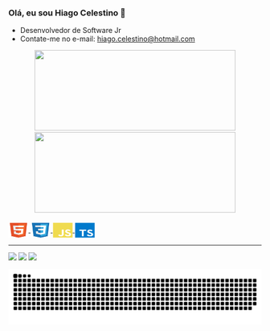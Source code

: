 ### Olá, eu sou Hiago Celestino 👋

 - Desenvolvedor de Software Jr
 - Contate-me no e-mail: hiago.celestino@hotmail.com
 
 <div align="center">
  <a href="https://github.com/hiagocelestino">
  <img height="160em" width="400em" src="https://github-readme-stats.vercel.app/api?username=hiagocelestino&show_icons=true&theme=dark&include_all_commits=true&count_private=true"/>
  <img height="160em" width="400em" src="https://github-readme-stats.vercel.app/api/top-langs/?username=hiagocelestino&layout=compact&langs_count=7&theme=dark"/>
</div>
  
<div style="display: inline_block"><br>
  <img align="center" alt="hiago-HTML" height="30" width="40" src="https://raw.githubusercontent.com/devicons/devicon/master/icons/html5/html5-original.svg">
  <img align="center" alt="hiago-CSS" height="30" width="40" src="https://raw.githubusercontent.com/devicons/devicon/master/icons/css3/css3-original.svg">
  <img align="center" alt="hiago-Js" height="30" width="40" src="https://raw.githubusercontent.com/devicons/devicon/master/icons/javascript/javascript-plain.svg">
 <img align="center" alt="hiago-Ts" height="30" width="40" src="https://raw.githubusercontent.com/devicons/devicon/master/icons/typescript/typescript-plain.svg" style="max-width: 100%;">
 </div>
 
 <hr/>
 
<div> 
  
  <a href="https://www.instagram.com/hiago.celestino/" target="_blank"><img src="https://img.shields.io/badge/-Instagram-%23E4405F?style=for-the-badge&logo=instagram&logoColor=white" target="_blank"></a> 
  <a href = "mailto:hiago.celestino@hotmail.com"><img src="https://img.shields.io/badge/-Outlook-%23333?style=for-the-badge&logo=outlook&logoColor=white" target="_blank"></a>
  <a href="https://www.linkedin.com/in/hiagocelestino/" target="_blank"><img src="https://img.shields.io/badge/-LinkedIn-%230077B5?style=for-the-badge&logo=linkedin&logoColor=white" target="_blank"></a> 
 
 
 
  ![Snake animation](https://github.com/hiagocelestino/hiagocelestino/blob/output/github-contribution-grid-snake.svg)
 
</div>
